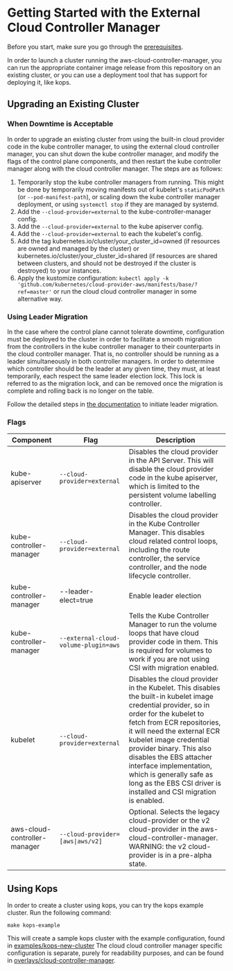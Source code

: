 # Getting Started with the External Cloud Controller Manager

Before you start, make sure you go through the [prerequisites](prerequisites.md).

In order to launch a cluster running the aws-cloud-controller-manager, you can
run the appropriate container image release from this repository on an existing
cluster, or you can use a deployment tool that has support for deploying it,
like kops.

## Upgrading an Existing Cluster

### When Downtime is Acceptable

In order to upgrade an existing cluster from using the built-in cloud provider
code in the kube controller manager, to using the external cloud controller
manager, you can shut down the kube controller manager, and modify the flags of
the control plane components, and then restart the kube controller manager along
with the cloud controller manager.  The steps are as follows:

1. Temporarily stop the kube controller managers from running.  This might be
   done by temporarily moving manifests out of kubelet's `staticPodPath` (or
   `--pod-manifest-path`), or scaling down the kube controller manager
   deployment, or using `systemctl stop` if they are managed by systemd.
1. Add the `--cloud-provider=external` to the kube-controller-manager config.
1. Add the `--cloud-provider=external` to the kube apiserver config.
1. Add the `--cloud-provider=external` to each the kubelet's config.
1. Add the tag kubernetes.io/cluster/your_cluster_id=owned (if resources are
   owned and managed by the cluster) or
   kubernetes.io/cluster/your_cluster_id=shared (if resources are shared
   between clusters, and should not be destroyed if the cluster is destroyed)
   to your instances.
1. Apply the kustomize configuration: `kubectl apply -k
   'github.com/kubernetes/cloud-provider-aws/manifests/base/?ref=master'` or
   run the cloud cloud controller manager in some alternative way.

### Using Leader Migration

In the case where the control plane cannot tolerate downtime, configuration must be deployed to the cluster in order to facilitate a smooth migration from the controllers in the kube controller manager to their counterparts in the cloud controller manager.  That is, no controller should be running as a leader simultaneously in both controller managers.  In order to determine which controller should be the leader at any given time, they must, at least temporarily, each respect the same leader election lock.  This lock is referred to as the migration lock, and can be removed once the migration is complete and rolling back is no longer on the table.

Follow the detailed steps in [the documentation](https://kubernetes.io/docs/tasks/administer-cluster/controller-manager-leader-migration/) to initiate leader migration.

### Flags

| Component | Flag | Description |
|------|-----------|-------------|
| kube-apiserver | `--cloud-provider=external` | Disables the cloud provider in the API Server. This will disable the cloud provider code in the kube apiserver, which is limited to the persistent volume labelling controller.  |
| kube-controller-manager | `--cloud-provider=external` | Disables the cloud provider in the Kube Controller Manager. This disables cloud related control loops, including the route controller, the service controller, and the node lifecycle controller. |
| kube-controller-manager | --leader-elect=true | Enable leader election  |
| kube-controller-manager | `--external-cloud-volume-plugin=aws` | Tells the Kube Controller Manager to run the volume loops that have cloud provider code in them.  This is required for volumes to work if you are not using CSI with migration enabled. |
| kubelet | `--cloud-provider=external` | Disables the cloud provider in the Kubelet. This disables the built-in kubelet image credential provider, so in order for the kubelet to fetch from ECR repositories, it will need the external ECR kubelet image credential provider binary.  This also disables the EBS attacher interface implementation, which is generally safe as long as the EBS CSI driver is installed and CSI migration is enabled.|
| aws-cloud-controller-manager | <code>--cloud-provider=[aws&#124;aws/v2]</code> | Optional.  Selects the legacy cloud-provider or the v2 cloud-provider in the aws-cloud-controller-manager. WARNING: the v2 cloud-provider is in a pre-alpha state. |

## Using Kops

In order to create a cluster using kops, you can try the kops example cluster. Run the following command:

`make kops-example`

This will create a sample kops cluster with the example configuration, found in [examples/kops-new-cluster](examples/kops-new-cluster)  The cloud cloud controller manager specific configuration is separate, purely for readability purposes, and can be found in [overlays/cloud-controller-manager](examples/kops-new-cluster/overlays/cloud-controller-manager).

